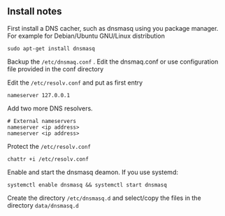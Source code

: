 ## Install notes

First install a DNS cacher, such as dnsmasq using you package manager. 
For example for Debian/Ubuntu GNU/Linux distribution

    sudo apt-get install dnsmasq

Backup the `/etc/dnsmaq.conf` . Edit the dnsmaq.conf
or use configuration file provided in the conf directory

Edit the `/etc/resolv.conf` and put as first entry

    nameserver 127.0.0.1

Add two more DNS resolvers.

    # External nameservers
    nameserver <ip address>
    nameserver <ip address>

Protect the `/etc/resolv.conf`

    chattr +i /etc/resolv.conf


Enable and start the dnsmasq deamon.
If you use systemd:

    systemctl enable dnsmasq && systemctl start dnsmasq


Create the directory `/etc/dnsmasq.d` and select/copy the files in the
directory `data/dnsmasq.d`